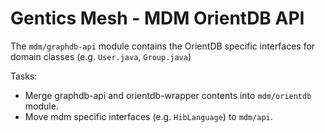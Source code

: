 # Gentics Mesh - MDM OrientDB API

The `mdm/graphdb-api` module contains the OrientDB specific interfaces for domain classes (e.g. `User.java`, `Group.java`)

Tasks:

* Merge graphdb-api and orientdb-wrapper contents into `mdm/orientdb` module.
* Move mdm specific interfaces (e.g. `HibLanguage`) to `mdm/api`.